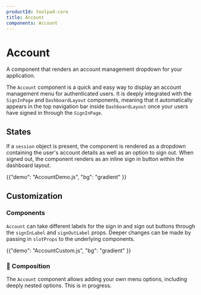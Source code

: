 ```yaml
---
productId: toolpad-core
title: Account
components: Account
---
```


# Account

<p class="description">A component that renders an account management dropdown for your application.</p>

The `Account` component is a quick and easy way to display an account management menu for authenticated users. It is deeply integrated with the `SignInPage` and `DashboardLayout` components, meaning that it automatically appears in the top navigation bar inside `DashboardLayout` once your users have signed in through the `SignInPage`.

## States

If a `session` object is present, the component is rendered as a dropdown containing the user's account details as well as an option to sign out. When signed out, the component renders as an inline sign in button within the dashboard layout.

{{"demo": "AccountDemo.js", "bg": "gradient" }}

## Customization

### Components

`Account` can take different labels for the sign in and sign out buttons through the `signInLabel` and `signOutLabel` props. Deeper changes can be made by passing in `slotProps` to the underlying components.

{{"demo": "AccountCustom.js", "bg": "gradient" }}

### 🚧 Composition

The `Account` component allows adding your own menu options, including deeply nested options. This is in progress.
